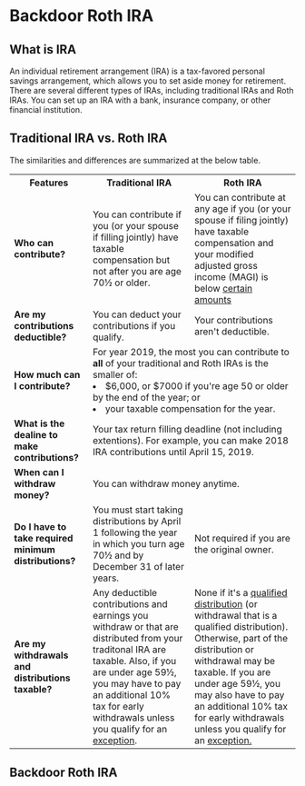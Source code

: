 # Backdoor Roth IRA

## What is IRA

An individual retirement arrangement (IRA) is a tax-favored personal savings arrangement, which allows you to set aside money for retirement.
There are several different types of IRAs, including traditional IRAs and Roth IRAs. You can set up an IRA with a bank, insurance company, or other financial institution.

## Traditional IRA vs. Roth IRA

The similarities and differences are summarized at the below table.

<table>
  <tbody>
    <tr>
      <th>Features</th>
      <th>Traditional IRA</th>
      <th>Roth IRA</th>
    </tr>
    <tr>
      <td><b>Who can contribute?</b></td>
      <td>You can contribute if you (or your spouse if filling jointly) have taxable compensation but not after you are age 70&#189; or older.</td>
      <td>You can contribute at any age if you (or your spouse if filing jointly) have taxable compensation and your modified adjusted gross income (MAGI) is below <a href="https://github.com/SanMuHe/us-financial-investment-notebook/blob/master/IRA/roth-ira-contribution-limit-in-2019.md">certain amounts</a></td>
    </tr>
    <tr>
      <td><b>Are my contributions deductible?</b></td>
      <td>You can deduct your contributions if you qualify.</td>
      <td>Your contributions aren't deductible.</td>
    </tr>
    <tr>
      <td><b>How much can I contribute?</b></td>
      <td colspan="2">For year 2019, the most you can contribute to <b>all</b> of your traditional and Roth IRAs is the smaller of:
        <li> $6,000, or $7000 if you're age 50 or older by the end of the year; or
        <li> your taxable compensation for the year.
      </td>
    </tr>
    <tr>
      <td><b>What is the dealine to make contributions?</b></td>
      <td colspan="2">Your tax return filling deadline (not including extentions). For example, you can make 2018 IRA contributions until April 15, 2019.</td>
    </tr>
    <tr>
      <td><b>When can I withdraw money?</b></td>
      <td colspan="2">You can withdraw money anytime.</td>
    </tr>
    <tr>
      <td><b>Do I have to take required minimum distributions?</b></td>
      <td>You must start taking distributions by April 1 following the year in which you turn age 70&#189; and by December 31 of later years.</td>
      <td>Not required if you are the original owner.</td>
    </tr>
    <tr>
      <td><b>Are my withdrawals and distributions taxable?</b></td>
      <td>Any deductible contributions and earnings you withdraw or that are distributed from your traditonal IRA are taxable. Also, if you are under age 59&#189;, you may have to pay an additional 10% tax for early withdrawals unless you qualify for an <a href="https://www.irs.gov/retirement-plans/plan-participant-employee/retirement-topics-tax-on-early-distributions">exception</a>.</td>
      <td>None if it's a <a href="https://www.irs.gov/publications/p590b">qualified distribution</a> (or withdrawal that is a qualified distribution). Otherwise, part of the distribution or withdrawal may be taxable. If you are under age 59&#189;, you may also have to pay an additional 10% tax for early withdrawals unless you qualify for an <a href="https://www.irs.gov/retirement-plans/plan-participant-employee/retirement-topics-tax-on-early-distributions">exception.</a></td>
    </tr>
  </tbody>
</table>

## Backdoor Roth IRA
